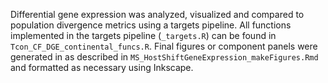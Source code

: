 Differential gene expression was analyzed, visualized and compared to population divergence metrics using a targets pipeline. All functions implemented in the targets pipeline (`_targets.R`) can be found in `Tcon_CF_DGE_continental_funcs.R`. Final figures or component panels were generated in as described in `MS_HostShiftGeneExpression_makeFigures.Rmd` and formatted as necessary using Inkscape. 
